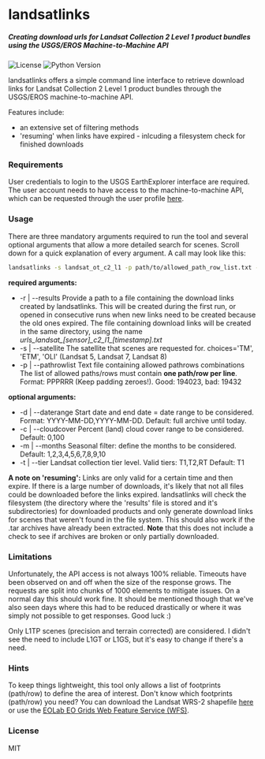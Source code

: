 # landsatlinks


##### Creating download urls for Landsat Collection 2 Level 1 product bundles using the USGS/EROS Machine-to-Machine API
![License](https://img.shields.io/badge/license-MIT-brightgreen?style=plastic) ![Python Version](https://img.shields.io/badge/python-%3E=v3.6-blue?style=plastic&logo=python)

landsatlinks offers a simple command line interface to retrieve download links for Landsat Collection 2 Level 1 product bundles through the USGS/EROS machine-to-machine API.

Features include:
  - an extensive set of filtering methods
  - 'resuming' when links have expired - inlcuding a filesystem check for finished downloads


### Requirements
User credentials to login to the USGS EarthExplorer interface are required. The user account needs to have access to the machine-to-machine API, which can be requested through the user profile [here](https://ers.cr.usgs.gov/profile/access).


### Usage
There are three mandatory arguments required to run the tool and several optional arguments that allow a more detailed search for scenes. Scroll down for a quick explanation of every argument. A call may look like this:
```sh
landsatlinks -s landsat_ot_c2_l1 -p path/to/allowed_path_row_list.txt -r path/to/store/results.txt -d 2020-01-01,2020-12-31 -c 0,70 -m 1,2,3,10,11,12 -t T1
```

__required arguments:__
- -r | --results
  Provide a path to a file containing the download links created by landsatlinks. This will be created during the first run, or opened in consecutive runs when new links need to be created because the old ones expired. The file containing download links will be created in the same directory, using the name _urls\_landsat\_[sensor]\_c2\_l1\_[timestamp].txt_
- -s | --satellite
  The satellite that scenes are requested for.
  choices='TM', 'ETM', 'OLI' (Landsat 5, Landsat 7, Landsat 8)
- -p | --pathrowlist
  Text file containing allowed pathrows combinations
  The list of allowed paths/rows must contain __one path/row per line__.
  Format: PPPRRR (Keep padding zeroes!). Good: 194023, bad: 19432

__optional arguments:__
- -d | --daterange 
  Start date and end date = date range to be considered. 
  Format: YYYY-MM-DD,YYYY-MM-DD.
  Default: full archive until today.
- -c | --cloudcover
  Percent (land) cloud cover range to be considered.
  Default: 0,100
- -m | --months
  Seasonal filter: define the months to be considered.
  Default: 1,2,3,4,5,6,7,8,9,10
- -t | --tier
  Landsat collection tier level. 
  Valid tiers: T1,T2,RT
  Default: T1

__A note on 'resuming':__
Links are only valid for a certain time and then expire. If there is a large number of downloads, it's likely that not all files could be downloaded before the links expired. landsatlinks will check the filesystem (the directory where the 'results' file is stored and it's subdirectories) for downloaded products and only generate download links for scenes that weren't found in the file system. This should also work if the .tar archives have already been extracted. __Note__ that this does not include a check to see if archives are broken or only partially downloaded.


### Limitations
Unfortunately, the API access is not always 100% reliable. Timeouts have been observed on and off when the size of the response grows. The requests are split into chunks of 1000 elements to mitigate issues. On a normal day this should work fine. It should be mentioned though that we've also seen days where this had to be reduced drastically or where it was simply not possible to get responses. Good luck :)

Only L1TP scenes (precision and terrain corrected) are considered. I didn't see the need to include L1GT or L1GS, but it's easy to change if there's a need.


### Hints
To keep things lightweight, this tool only allows a list of footprints (path/row) to define the area of interest. Don't know which footprints (path/row) you need? You can download the Landsat WRS-2 shapefile [here](https://www.usgs.gov/media/files/landsat-wrs-2-descending-path-row-shapefile) or use the [EOLab EO Grids Web Feature Service (WFS)](https://ows.geo.hu-berlin.de/services/eo-grids/).

### License
MIT
